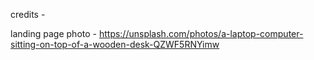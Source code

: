 credits - 


landing page photo - https://unsplash.com/photos/a-laptop-computer-sitting-on-top-of-a-wooden-desk-QZWF5RNYimw